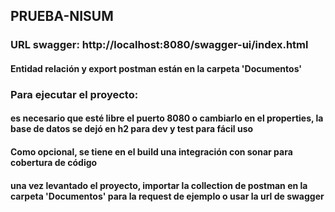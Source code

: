 ## PRUEBA-NISUM

### URL swagger: http://localhost:8080/swagger-ui/index.html

#### Entidad relación y export postman están en la carpeta 'Documentos'

### Para ejecutar el proyecto:

#### es necesario que esté libre el puerto 8080 o cambiarlo en el properties, la base de datos se dejó en h2 para dev y test para fácil uso

#### Como opcional, se tiene en el build una integración con sonar para cobertura de código

#### una vez levantado el proyecto, importar la collection de postman en la carpeta 'Documentos' para la request de ejemplo o usar la url de swagger
